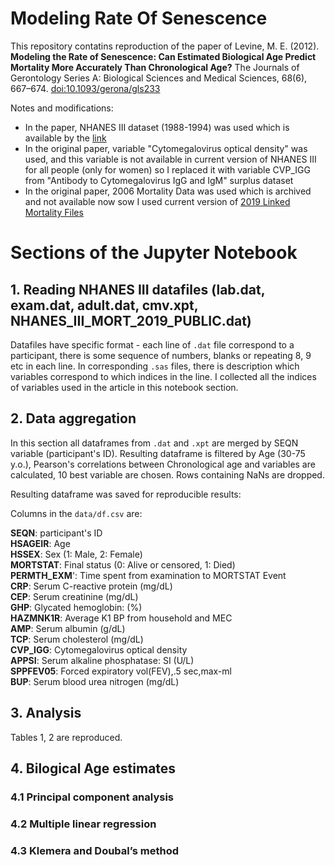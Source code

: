 # Modeling Rate Of Senescence
This repository contatins reproduction of the paper of Levine, M. E. (2012). **Modeling the Rate of Senescence: Can Estimated Biological Age Predict Mortality More Accurately Than Chronological Age?** The Journals of Gerontology Series A: Biological Sciences and Medical Sciences, 68(6), 667–674. [doi:10.1093/gerona/gls233](https://pubmed.ncbi.nlm.nih.gov/23213031/)

Notes and modifications:
- In the paper, NHANES III dataset (1988-1994) was used which is available by the [link](https://wwwn.cdc.gov/nchs/nhanes/nhanes3/datafiles.aspx)
- In the original paper, variable "Cytomegalovirus optical density" was used, and this variable is not available in current version of NHANES III for all people (only for women) so I replaced it with variable CVP_IGG from "Antibody to Cytomegalovirus IgG and IgM" surplus dataset
- In the original paper, 2006 Mortality Data was used which is archived and not available now sow I used current version of [2019 Linked Mortality Files](https://www.cdc.gov/nchs/data-linkage/mortality-public.htm)

# Sections of the Jupyter Notebook

## 1. Reading NHANES III datafiles (lab.dat, exam.dat, adult.dat, cmv.xpt, NHANES_III_MORT_2019_PUBLIC.dat)
Datafiles have specific format - each line of ```.dat``` file correspond to a participant, there is some sequence of numbers, blanks or repeating 8, 9 etc in each line. In corresponding ```.sas``` files, there is description which variables correspond to which indices in the line. I collected all the indices of variables used in the article in this notebook section.

## 2. Data aggregation 
In this section all dataframes from ```.dat``` and ```.xpt``` are merged by SEQN variable (participant's ID). Resulting dataframe is filtered by Age (30-75 y.o.), Pearson's correlations between Chronological age and variables are calculated, 10 best variable are chosen. Rows containing NaNs are dropped.

Resulting dataframe was saved for reproducible results:

Columns in the ```data/df.csv``` are:

**SEQN**: participant's ID
<br>**HSAGEIR**: Age
<br>**HSSEX**: Sex (1: Male, 2: Female)
<br>**MORTSTAT**: Final status (0: Alive or censored, 1: Died)
<br>**PERMTH_EXM**': Time spent from examination to MORTSTAT Event
<br>**CRP**: Serum C-reactive protein (mg/dL)
<br>**CEP**: Serum creatinine (mg/dL)
<br>**GHP**: Glycated hemoglobin: (%)
<br>**HAZMNK1R**: Average K1 BP from household and MEC
<br>**AMP**: Serum albumin (g/dL)
<br>**TCP**: Serum cholesterol (mg/dL)
<br>**CVP_IGG**: Cytomegalovirus optical density
<br>**APPSI**: Serum alkaline phosphatase:  SI (U/L)
<br>**SPPFEV05**: Forced expiratory vol(FEV),.5 sec,max-ml
<br>**BUP**: Serum blood urea nitrogen (mg/dL)

## 3. Analysis
Tables 1, 2 are reproduced.

## 4. Bilogical Age estimates
### 4.1 Principal component analysis
### 4.2 Multiple linear regression
### 4.3 Klemera and Doubal’s method
